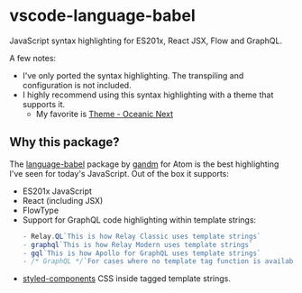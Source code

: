 # vscode-language-babel
JavaScript syntax highlighting for ES201x, React JSX, Flow and GraphQL.

A few notes:
- I've only ported the syntax highlighting. The transpiling and configuration is not included.
- I highly recommend using this syntax highlighting with a theme that supports it.
  - My favorite is [Theme - Oceanic Next](https://marketplace.visualstudio.com/items?itemName=naumovs.theme-oceanicnext)

## Why this package?
The [language-babel](https://github.com/gandm/language-babel) package by [gandm](https://github.com/gandm) for Atom is the best highlighting I've seen for today's JavaScript. Out of the box it supports:
 - ES201x JavaScript
 - React (including JSX)
 - FlowType
 - Support for GraphQL code highlighting within template strings:
   ```javascript
   - Relay.QL`This is how Relay Classic uses template strings`
   - graphql`This is how Relay Modern uses template strings`
   - gql`This is how Apollo for GraphQL uses template strings`
   - /* GraphQL */`For cases where no template tag function is available`
   ```
 - [styled-components](https://github.com/styled-components/styled-components) CSS inside tagged template strings.